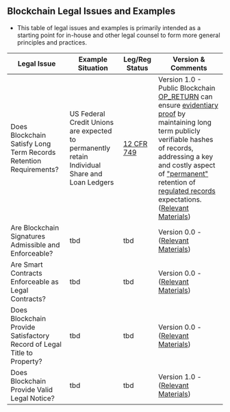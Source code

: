 ## Blockchain Legal Issues and Examples

* This table of legal issues and examples is primarily intended as a starting point for in-house and other legal counsel to form more general principles and practices.

| Legal Issue |  Example Situation  |  Leg/Reg Status  | Version & Comments   |
|-|-|-|-|
| Does Blockchain Satisfy Long Term Records Retention Requirements? | US Federal Credit Unions are expected to permanently retain Individual Share and Loan Ledgers | [12 CFR 749](https://www.ecfr.gov/cgi-bin/text-idx?SID=6762593933cc723eab43cd5567470b75&mc=true&node=se12.7.749_10&rgn=div8) | Version 1.0 - Public Blockchain [OP_RETURN](https://github.com/mitmedialab/BlockchainBriefingBook/blob/master/IssuesAndExamples/OP_RETURN-BitcoinWiki.pdf) can ensure [evidentiary proof](https://github.com/mitmedialab/BlockchainBriefingBook/blob/master/IssuesAndExamples/OP_RETURN-for-Evidentiary-Records.md) by maintaining long term publicly verifiable hashes of records, addressing a key and costly aspect of ["permanent"](https://github.com/mitmedialab/BlockchainBriefingBook/blob/master/IssuesAndExamples/PermanentRecord.md) retention of [regulated records](https://github.com/mitmedialab/BlockchainBriefingBook/blob/master/IssuesAndExamples/NCUA-RecordsRetentionPost.md) expectations. ([Relevant Materials](https://github.com/mitmedialab/BlockchainBriefingBook/tree/master/IssuesAndExamples)) |
| Are Blockchain Signatures Admissible and Enforceable? | tbd | tbd |  Version 0.0 - ([Relevant Materials](https://github.com/mitmedialab/BlockchainBriefingBook/tree/master/LegalSignatures))  |
| Are Smart Contracts Enforceable as Legal Contracts? | tbd | tbd |  Version 0.0 - ([Relevant Materials](https://github.com/mitmedialab/BlockchainBriefingBook/tree/master/LegalContracts))  |
| Does Blockchain Provide Satisfactory Record of Legal Title to Property? | tbd | tbd | Version 0.0 -  ([Relevant Materials](https://github.com/mitmedialab/BlockchainBriefingBook/tree/master/LegalTitle)) |
| Does Blockchain Provide Valid Legal Notice? | tbd | tbd | Version 1.0 - ([Relevant Materials](https://github.com/mitmedialab/BlockchainBriefingBook/tree/master/LegalNotice))  |
